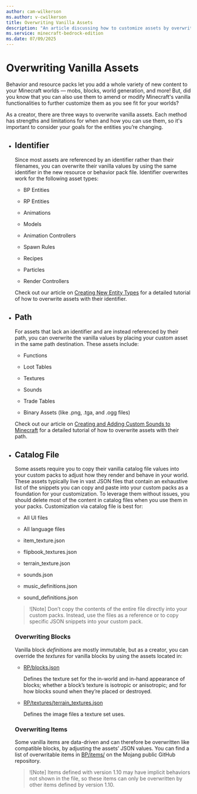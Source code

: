 ```yaml
---
author: cam-wilkerson
ms.author: v-cwilkerson
title: Overwriting Vanilla Assets
description: "An article discussing how to customize assets by overwriting their JSON files."
ms.service: minecraft-bedrock-edition
ms.date: 07/09/2025
---
```


# Overwriting Vanilla Assets
Behavior and resource packs let you add a whole variety of new content to your Minecraft worlds &mdash; mobs, blocks, world generation, and more! But, did you know that you can also use them to amend or modify Minecraft's vanilla functionalities to further customize them as you see fit for your worlds?

As a creator, there are three ways to overwrite vanilla assets. Each method has strengths and limitations for when and how you can use them, so it's important to consider your goals for the entities you’re changing.

-	## Identifier
    Since most assets are referenced by an identifier rather than their filenames, you can overwrite their vanilla values by using the same identifier in the new resource or behavior pack file. Identifier overwrites work for the following asset types:
    - BP Entities

    - RP Entities

    - Animations

    - Models

    - Animation Controllers

    - Spawn Rules

    - Recipes

    - Particles

    - Render Controllers

    Check out our article on [Creating New Entity Types](./IntroductionToAddEntity.md) for a detailed tutorial of how to overwrite assets with their identifier.

-	## Path
    For assets that lack an identifier and are instead referenced by their path, you can overwrite the vanilla values by placing your custom asset in the same path destination. These assets include:
    - Functions

    - Loot Tables

    - Textures

    - Sounds

    - Trade Tables

    - Binary Assets (like .png, .tga, and .ogg files)

    Check out our article on [Creating and Adding Custom Sounds to Minecraft](./AddCustomSounds.md) for a detailed tutorial of how to overwrite assets with their path.

-	## Catalog File
    Some assets require you to copy their vanilla catalog file values into your custom packs to adjust how they render and behave in your world. These assets typically live in vast JSON files that contain an exhaustive list of the snippets you can copy and paste into your custom packs as a foundation for your customization. To leverage them without issues, you should delete most of the content in catalog files when you use them in your packs. Customization via catalog file is best for:
    - All UI files

    - All language files

    - item_texture.json

    - flipbook_textures.json

    - terrain_texture.json

    - sounds.json

    - music_definitions.json

    - sound_definitions.json

    > ![Note]
    > Don’t copy the contents of the entire file directly into your custom packs. Instead, use the files as a reference or to copy specific JSON snippets into your custom pack.

    ### Overwriting Blocks
    Vanilla block *definitions* are mostly immutable, but as a creator, you can override the *textures* for vanilla blocks by using the assets located in:

    - [RP/blocks.json](https://github.com/Mojang/bedrock-samples/blob/main/resource_pack/blocks.json)

        Defines the texture set for the in-world and in-hand appearance of blocks; whether a block’s texture is isotropic or anisotropic; and for how blocks sound when they’re placed or destroyed.

    - [RP/textures/terrain_textures.json](https://github.com/Mojang/bedrock-samples/blob/main/resource_pack/textures/terrain_texture.json)

        Defines the image files a texture set uses.


    ### Overwriting Items
    Some vanilla items are data-driven and can therefore be overwritten like compatible blocks, by adjusting the assets’ JSON values. You can find a list of overwritable items in [BP/items/](https://github.com/Mojang/bedrock-samples/tree/main/behavior_pack/items) on the Mojang public GitHub repository.

    > ![Note]
    > Items defined with version 1.10 may have implicit behaviors not shown in the file, so these items can only be overwritten by other items defined by version 1.10.
